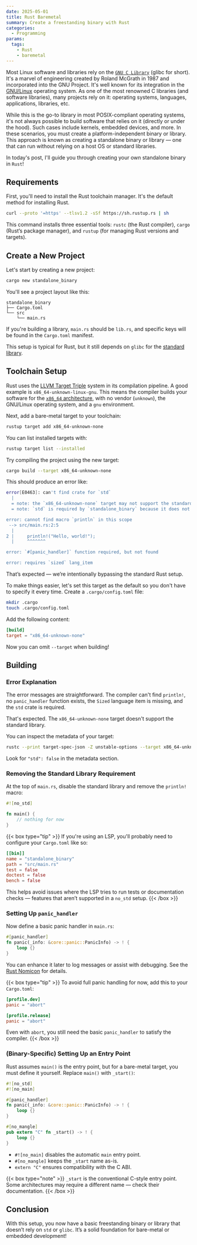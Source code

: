 ```yaml
---
date: 2025-05-01
title: Rust Baremetal
summary: Create a freestanding binary with Rust
categories:
  - Programming
params:
  tags:
    - Rust
    - baremetal
---
```


Most Linux software and libraries rely on the [`GNU C Library`](https://en.wikipedia.org/wiki/GNU_C_Library) (glibc for short). It's a marvel of engineering created by Roland McGrath in 1987 and incorporated into the GNU Project. It's well known for its integration in the [GNU/Linux](https://en.wikipedia.org/wiki/Linux) operating system. As one of the most renowned C libraries (and software libraries), many projects rely on it: operating systems, languages, applications, libraries, etc.

While this is the go-to library in most POSIX-compliant operating systems, it's not always possible to build software that relies on it (directly or under the hood). Such cases include kernels, embedded devices, and more. In these scenarios, you must create a platform-independent binary or library. This approach is known as creating a standalone binary or library — one that can run without relying on a host OS or standard libraries.

In today's post, I'll guide you through creating your own standalone binary in `Rust`!

## Requirements

First, you'll need to install the Rust toolchain manager. It's the default method for installing Rust.

```sh
curl --proto '=https' --tlsv1.2 -sSf https://sh.rustup.rs | sh
```

This command installs three essential tools: `rustc` (the Rust compiler), `cargo` (Rust’s package manager), and `rustup` (for managing Rust versions and targets).

## Create a New Project

Let's start by creating a new project:

```sh
cargo new standalone_binary
```

You'll see a project layout like this:

```
standalone_binary
├── Cargo.toml
└── src
    └── main.rs
```

If you're building a library, `main.rs` should be `lib.rs`, and specific keys will be found in the `Cargo.toml` manifest.

This setup is typical for Rust, but it still depends on `glibc` for the [standard library](https://doc.rust-lang.org/std/).

## Toolchain Setup

Rust uses the [LLVM Target Triple](https://clang.llvm.org/docs/CrossCompilation.html#target-triple) system in its compilation pipeline.
A good example is `x86_64-unknown-linux-gnu`. This means the compiler builds your software for the [`x86_64` architecture](https://en.wikipedia.org/wiki/X86-64), with no vendor (`unknown`), the GNU/Linux operating system, and a `gnu` environment.

Next, add a bare-metal target to your toolchain:

```sh
rustup target add x86_64-unknown-none
```

You can list installed targets with:

```sh
rustup target list --installed
```

Try compiling the project using the new target:

```sh
cargo build --target x86_64-unknown-none
```

This should produce an error like:

```sh
error[E0463]: can't find crate for `std`
  |
  = note: the `x86_64-unknown-none` target may not support the standard library
  = note: `std` is required by `standalone_binary` because it does not declare `#![no_std]`

error: cannot find macro `println` in this scope
 --> src/main.rs:2:5
  |
2 |     println!("Hello, world!");
  |     ^^^^^^^

error: `#[panic_handler]` function required, but not found

error: requires `sized` lang_item
```

That’s expected — we’re intentionally bypassing the standard Rust setup.

To make things easier, let's set this target as the default so you don't have to specify it every time. Create a `.cargo/config.toml` file:

```sh
mkdir .cargo
touch .cargo/config.toml
```

Add the following content:

```toml
[build]
target = "x86_64-unknown-none"
```

Now you can omit `--target` when building!

## Building

### Error Explanation

The error messages are straightforward. The compiler can't find `println!`, no `panic_handler` function exists, the `Sized` language item is missing, and the `std` crate is required.

That's expected. The `x86_64-unknown-none` target doesn't support the standard library.

You can inspect the metadata of your target:

```sh
rustc --print target-spec-json -Z unstable-options --target x86_64-unknown-none
```

Look for `"std": false` in the metadata section.

### Removing the Standard Library Requirement

At the top of `main.rs`, disable the standard library and remove the `println!` macro:

```rust
#![no_std]

fn main() {
    // nothing for now
}
```

{{< box type="tip" >}}
If you're using an LSP, you'll probably need to configure your `Cargo.toml` like so:

```toml
[[bin]]
name = "standalone_binary"
path = "src/main.rs"
test = false
doctest = false
bench = false
```

This helps avoid issues where the LSP tries to run tests or documentation checks — features that aren’t supported in a `no_std` setup.
{{< /box >}}

### Setting Up `panic_handler`

Now define a basic panic handler in `main.rs`:

```rust
#[panic_handler]
fn panic(_info: &core::panic::PanicInfo) -> ! {
    loop {}
}
```

You can enhance it later to log messages or assist with debugging. See the [Rust Nomicon](https://doc.rust-lang.org/nomicon/panic-handler.html#panic_handler) for details.

{{< box type="tip" >}}
To avoid full panic handling for now, add this to your `Cargo.toml`:

```toml
[profile.dev]
panic = "abort"

[profile.release]
panic = "abort"
```

Even with `abort`, you still need the basic `panic_handler` to satisfy the compiler.
{{< /box >}}

### (Binary-Specific) Setting Up an Entry Point

Rust assumes `main()` is the entry point, but for a bare-metal target, you must define it yourself. Replace `main()` with `_start()`:

```rust
#![no_std]
#![no_main]

#[panic_handler]
fn panic(_info: &core::panic::PanicInfo) -> ! {
    loop {}
}

#[no_mangle]
pub extern "C" fn _start() -> ! {
    loop {}
}
```

- `#![no_main]` disables the automatic `main` entry point.
- `#[no_mangle]` keeps the `_start` name as-is.
- `extern "C"` ensures compatibility with the C ABI.

{{< box type="note" >}}
`_start` is the conventional C-style entry point. Some architectures may require a different name — check their documentation.
{{< /box >}}

## Conclusion

With this setup, you now have a basic freestanding binary or library that doesn’t rely on `std` or `glibc`. It’s a solid foundation for bare-metal or embedded development!
